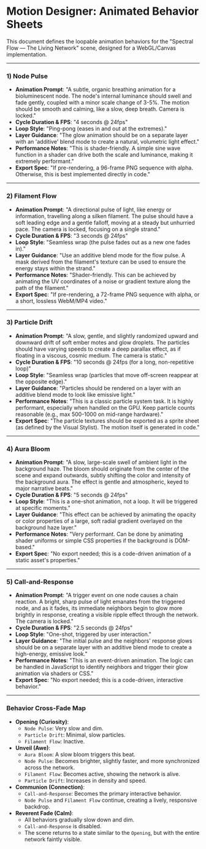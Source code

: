 # Motion Designer: Animated Behavior Sheets

This document defines the loopable animation behaviors for the "Spectral Flow — The Living Network" scene, designed for a WebGL/Canvas implementation.

---

### 1) Node Pulse

*   **Animation Prompt**: "A subtle, organic breathing animation for a bioluminescent node. The node's internal luminance should swell and fade gently, coupled with a minor scale change of 3-5%. The motion should be smooth and calming, like a slow, deep breath. Camera is locked."
*   **Cycle Duration & FPS**: "4 seconds @ 24fps"
*   **Loop Style**: "Ping-pong (eases in and out at the extremes)."
*   **Layer Guidance**: "The glow animation should be on a separate layer with an 'additive' blend mode to create a natural, volumetric light effect."
*   **Performance Notes**: "This is shader-friendly. A simple sine wave function in a shader can drive both the scale and luminance, making it extremely performant."
*   **Export Spec**: "If pre-rendering, a 96-frame PNG sequence with alpha. Otherwise, this is best implemented directly in code."

---

### 2) Filament Flow

*   **Animation Prompt**: "A directional pulse of light, like energy or information, travelling along a silken filament. The pulse should have a soft leading edge and a gentle falloff, moving at a steady but unhurried pace. The camera is locked, focusing on a single strand."
*   **Cycle Duration & FPS**: "3 seconds @ 24fps"
*   **Loop Style**: "Seamless wrap (the pulse fades out as a new one fades in)."
*   **Layer Guidance**: "Use an additive blend mode for the flow pulse. A mask derived from the filament's texture can be used to ensure the energy stays within the strand."
*   **Performance Notes**: "Shader-friendly. This can be achieved by animating the UV coordinates of a noise or gradient texture along the path of the filament."
*   **Export Spec**: "If pre-rendering, a 72-frame PNG sequence with alpha, or a short, lossless WebM/MP4 video."

---

### 3) Particle Drift

*   **Animation Prompt**: "A slow, gentle, and slightly randomized upward and downward drift of soft ember motes and glow droplets. The particles should have varying speeds to create a deep parallax effect, as if floating in a viscous, cosmic medium. The camera is static."
*   **Cycle Duration & FPS**: "10 seconds @ 24fps (for a long, non-repetitive loop)"
*   **Loop Style**: "Seamless wrap (particles that move off-screen reappear at the opposite edge)."
*   **Layer Guidance**: "Particles should be rendered on a layer with an additive blend mode to look like emissive light."
*   **Performance Notes**: "This is a classic particle system task. It is highly performant, especially when handled on the GPU. Keep particle counts reasonable (e.g., max 500-1000 on mid-range hardware)."
*   **Export Spec**: "The particle textures should be exported as a sprite sheet (as defined by the Visual Stylist). The motion itself is generated in code."

---

### 4) Aura Bloom

*   **Animation Prompt**: "A slow, large-scale swell of ambient light in the background haze. The bloom should originate from the center of the scene and expand outwards, subtly shifting the color and intensity of the background aura. The effect is gentle and atmospheric, keyed to major narrative beats."
*   **Cycle Duration & FPS**: "5 seconds @ 24fps"
*   **Loop Style**: "This is a one-shot animation, not a loop. It will be triggered at specific moments."
*   **Layer Guidance**: "This effect can be achieved by animating the opacity or color properties of a large, soft radial gradient overlayed on the background haze layer."
*   **Performance Notes**: "Very performant. Can be done by animating shader uniforms or simple CSS properties if the background is DOM-based."
*   **Export Spec**: "No export needed; this is a code-driven animation of a static asset's properties."

---

### 5) Call-and-Response

*   **Animation Prompt**: "A trigger event on one node causes a chain reaction. A bright, sharp pulse of light emanates from the triggered node, and as it fades, its immediate neighbors begin to glow more brightly in response, creating a visible ripple effect through the network. The camera is locked."
*   **Cycle Duration & FPS**: "2.5 seconds @ 24fps"
*   **Loop Style**: "One-shot, triggered by user interaction."
*   **Layer Guidance**: "The initial pulse and the neighbors' response glows should be on a separate layer with an additive blend mode to create a high-energy, emissive look."
*   **Performance Notes**: "This is an event-driven animation. The logic can be handled in JavaScript to identify neighbors and trigger their glow animation via shaders or CSS."
*   **Export Spec**: "No export needed; this is a code-driven, interactive behavior."

---

### Behavior Cross-Fade Map

*   **Opening (Curiosity)**:
    *   `Node Pulse`: Very slow and dim.
    *   `Particle Drift`: Minimal, slow particles.
    *   `Filament Flow`: Inactive.
*   **Unveil (Awe)**:
    *   `Aura Bloom`: A slow bloom triggers this beat.
    *   `Node Pulse`: Becomes brighter, slightly faster, and more synchronized across the network.
    *   `Filament Flow`: Becomes active, showing the network is alive.
    *   `Particle Drift`: Increases in density and speed.
*   **Communion (Connection)**:
    *   `Call-and-Response`: Becomes the primary interactive behavior.
    *   `Node Pulse` and `Filament Flow` continue, creating a lively, responsive backdrop.
*   **Reverent Fade (Calm)**:
    *   All behaviors gradually slow down and dim.
    *   `Call-and-Response` is disabled.
    *   The scene returns to a state similar to the `Opening`, but with the entire network faintly visible.
